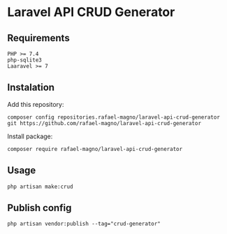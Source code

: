 # Laravel API CRUD Generator

## Requirements

```
PHP >= 7.4
php-sqlite3
Laaravel >= 7
```

## Instalation

Add this repository:

```
composer config repositories.rafael-magno/laravel-api-crud-generator git https://github.com/rafael-magno/laravel-api-crud-generator
```

Install package:

`composer require rafael-magno/laravel-api-crud-generator`

## Usage

`php artisan make:crud`

## Publish config

`php artisan vendor:publish --tag="crud-generator"`
